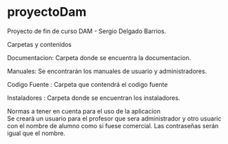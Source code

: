 # proyectoDam
Proyecto de  fin de curso  DAM - Sergio Delgado Barrios.

Carpetas  y contenidos

Documentacion: Carpeta donde se encuentra la documentacion.

Manuales: Se encontrarán los manuales de usuario y administradores.

Codigo Fuente : Carpeta que contendrá el codigo fuente

Instaladores : Carpeta donde se encuentran los instaladores.

Normas a tener en cuenta para el uso de la aplicacion
</br>
Se creará un usuario  para  el profesor que sera administrador y otro usuaric con el nombre de alumno como si fuese comercial.
Las contraseñas serán igual que el nombre.
